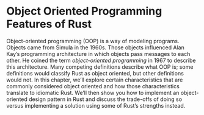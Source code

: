 # Object Oriented Programming Features of Rust

Object-oriented programming (OOP) is a way of modeling programs. Objects came from Simula in the 1960s. Those objects influenced Alan Kay’s programming architecture in which objects pass messages to each other. He coined the term *object-oriented programming* in 1967 to describe this architecture. Many competing definitions describe what OOP is; some definitions would classify Rust as object oriented, but other definitions would not. In this chapter, we’ll explore certain characteristics that are commonly considered object oriented and how those characteristics translate to idiomatic Rust. We’ll then show you how to implement an object-oriented design pattern in Rust and discuss the trade-offs of doing so versus implementing a solution using some of Rust’s strengths instead.

